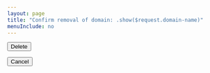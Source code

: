 ```yaml
---
layout: page
title: "Confirm removal of domain: .show($request.domain-name)"
menuInclude: no
---
```

<div class="centered-buttons">
    <form method="post" action="/serveradmin/sfcommand/delete-domain">
        <button type="submit" name="domain-name" value=".show($request.domain-name)">Delete</button>
    </form>
	<form method="post" action="/serveradmin/pages/domain-management.sf.html">
        <button type="submit" name="Cancel" value="Cancel">Cancel</button>
    </form>
</div>